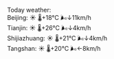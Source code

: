 Today weather:  
Beijing: ☀️   🌡️+18°C 🌬️↓11km/h  
Tianjin: ☀️   🌡️+26°C 🌬️↓4km/h  
Shijiazhuang: ☀️   🌡️+21°C 🌬️↓4km/h  
Tangshan: ☀️   🌡️+20°C 🌬️←8km/h  
